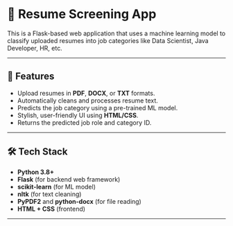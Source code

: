 # 🧠 Resume Screening App 

This is a Flask-based web application that uses a machine learning model to classify uploaded resumes into job categories like Data Scientist, Java Developer, HR, etc.

---

## 🚀 Features

- Upload resumes in **PDF**, **DOCX**, or **TXT** formats.
- Automatically cleans and processes resume text.
- Predicts the job category using a pre-trained ML model.
- Stylish, user-friendly UI using **HTML/CSS**.
- Returns the predicted job role and category ID.

---

## 🛠️ Tech Stack

- **Python 3.8+**
- **Flask** (for backend web framework)
- **scikit-learn** (for ML model)
- **nltk** (for text cleaning)
- **PyPDF2** and **python-docx** (for file reading)
- **HTML + CSS** (frontend)

---
